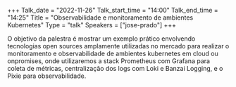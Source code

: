 +++
Talk_date = "2022-11-26"
Talk_start_time = "14:00"
Talk_end_time = "14:25"
Title = "Observabilidade e monitoramento de ambientes Kubernetes"
Type = "talk"
Speakers = ["jose-prado"]
+++

O objetivo da palestra é mostrar um exemplo prático envolvendo tecnologias open sources amplamente utilizadas no mercado para realizar o monitoramento e observabilidade de ambientes kubernetes em cloud ou onpromises, onde utilizaremos a stack Prometheus com Grafana para coleta de métricas, centralização dos logs com Loki e Banzai Logging, e o Pixie para observabilidade.
